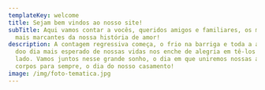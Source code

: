 ```yaml
---
templateKey: welcome
title: Sejam bem vindos ao nosso site!
subTitle: Aqui vamos contar a vocês, queridos amigos e familiares, os momentos
  mais marcantes da nossa história de amor!
description: A contagem regressiva começa, o frio na barriga e toda a ansiedade
  doo dia mais esperado de nossas vidas nos enche de alegria em tê-los ao nosso
  lado. Vamos juntos nesse grande sonho, o dia em que uniremos nossas almas e
  corpos para sempre, o dia do nosso casamento!
image: /img/foto-tematica.jpg
---
```


